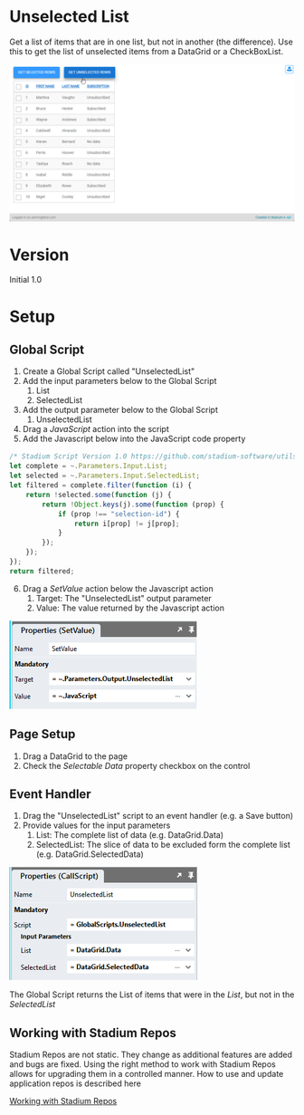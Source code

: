 # Unselected List <!-- omit in toc -->

Get a list of items that are in one list, but not in another (the difference). Use this to get the list of unselected items from a DataGrid or a CheckBoxList. 

![](images/View.gif)

# Version
Initial 1.0

# Setup

## Global Script
1. Create a Global Script called "UnselectedList"
2. Add the input parameters below to the Global Script
   1. List
   2. SelectedList
3. Add the output parameter below to the Global Script
   1. UnselectedList
4. Drag a *JavaScript* action into the script
5. Add the Javascript below into the JavaScript code property
```javascript
/* Stadium Script Version 1.0 https://github.com/stadium-software/utils-unselected-list */
let complete = ~.Parameters.Input.List;
let selected = ~.Parameters.Input.SelectedList;
let filtered = complete.filter(function (i) {
    return !selected.some(function (j) {
        return !Object.keys(j).some(function (prop) {
            if (prop !== "selection-id") {
                return i[prop] != j[prop];
            }
        });
    });
});
return filtered;
```
6. Drag a *SetValue* action below the Javascript action
   1. Target: The "UnselectedList" output parameter
   2. Value: The value returned by the Javascript action

![](images/SetValue.png)

## Page Setup
1. Drag a DataGrid to the page
2. Check the *Selectable Data* property checkbox on the control

## Event Handler
1. Drag the "UnselectedList" script to an event handler (e.g. a Save button)
2. Provide values for the input parameters
   1. List: The complete list of data (e.g. DataGrid.Data)
   2. SelectedList: The slice of data to be excluded form the complete list (e.g. DataGrid.SelectedData)

![](images/ScriptInputParams.png)

The Global Script returns the List of items that were in the *List*, but not in the *SelectedList*

## Working with Stadium Repos
Stadium Repos are not static. They change as additional features are added and bugs are fixed. Using the right method to work with Stadium Repos allows for upgrading them in a controlled manner. How to use and update application repos is described here 

[Working with Stadium Repos](https://github.com/stadium-software/samples-upgrading)
